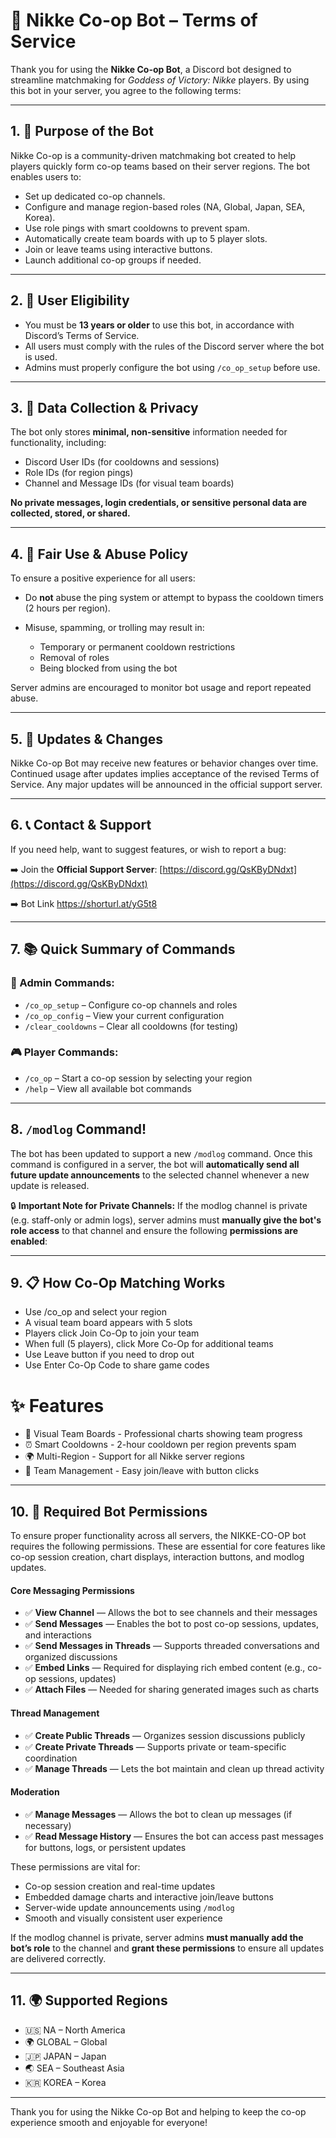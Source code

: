 # 🤖 Nikke Co-op Bot – Terms of Service

Thank you for using the **Nikke Co-op Bot**, a Discord bot designed to streamline matchmaking for *Goddess of Victory: Nikke* players. By using this bot in your server, you agree to the following terms:

---

## 1. 🎯 Purpose of the Bot

Nikke Co-op is a community-driven matchmaking bot created to help players quickly form co-op teams based on their server regions. The bot enables users to:

* Set up dedicated co-op channels.
* Configure and manage region-based roles (NA, Global, Japan, SEA, Korea).
* Use role pings with smart cooldowns to prevent spam.
* Automatically create team boards with up to 5 player slots.
* Join or leave teams using interactive buttons.
* Launch additional co-op groups if needed.

---

## 2. 👥 User Eligibility

* You must be **13 years or older** to use this bot, in accordance with Discord’s Terms of Service.
* All users must comply with the rules of the Discord server where the bot is used.
* Admins must properly configure the bot using `/co_op_setup` before use.

---

## 3. 🔐 Data Collection & Privacy

The bot only stores **minimal, non-sensitive** information needed for functionality, including:

* Discord User IDs (for cooldowns and sessions)
* Role IDs (for region pings)
* Channel and Message IDs (for visual team boards)

**No private messages, login credentials, or sensitive personal data are collected, stored, or shared.**

---

## 4. 🚫 Fair Use & Abuse Policy

To ensure a positive experience for all users:

* Do **not** abuse the ping system or attempt to bypass the cooldown timers (2 hours per region).
* Misuse, spamming, or trolling may result in:

  * Temporary or permanent cooldown restrictions
  * Removal of roles
  * Being blocked from using the bot

Server admins are encouraged to monitor bot usage and report repeated abuse.

---

## 5. 🔄 Updates & Changes

Nikke Co-op Bot may receive new features or behavior changes over time. Continued usage after updates implies acceptance of the revised Terms of Service. Any major updates will be announced in the official support server.

---

## 6. 📞 Contact & Support

If you need help, want to suggest features, or wish to report a bug:

➡️ Join the **Official Support Server**:
[https://discord.gg/QsKByDNdxt](https://discord.gg/QsKByDNdxt)

➡️ Bot Link
https://shorturl.at/yG5t8

---

## 7. 📚 Quick Summary of Commands

### 👑 Admin Commands:

* `/co_op_setup` – Configure co-op channels and roles
* `/co_op_config` – View your current configuration
* `/clear_cooldowns` – Clear all cooldowns (for testing)

### 🎮 Player Commands:

* `/co_op` – Start a co-op session by selecting your region
* `/help` – View all available bot commands

---

## 8.  `/modlog` Command!

The bot has been updated to support a new `/modlog` command. Once this command is configured in a server, the bot will **automatically send all future update announcements** to the selected channel whenever a new update is released.

:lock: **Important Note for Private Channels:**
If the modlog channel is private (e.g. staff-only or admin logs), server admins must **manually give the bot's role access** to that channel and ensure the following **permissions are enabled**:

---

## 9. 📋 How Co-Op Matching Works

* Use /co_op and select your region
* A visual team board appears with 5 slots
* Players click Join Co-Op to join your team
* When full (5 players), click More Co-Op for additional teams
* Use Leave button if you need to drop out
* Use Enter Co-Op Code to share game codes

 # ✨ Features
* 🎨 Visual Team Boards - Professional charts showing team progress
* ⏰ Smart Cooldowns - 2-hour cooldown per region prevents spam
* 🌍 Multi-Region - Support for all Nikke server regions
* 👥 Team Management - Easy join/leave with button clicks

---

## 10.  📜 Required Bot Permissions

To ensure proper functionality across all servers, the NIKKE-CO-OP bot requires the following permissions. These are essential for core features like co-op session creation, chart displays, interaction buttons, and modlog updates.


#### **Core Messaging Permissions**

* ✅ **View Channel** — Allows the bot to see channels and their messages
* ✅ **Send Messages** — Enables the bot to post co-op sessions, updates, and interactions
* ✅ **Send Messages in Threads** — Supports threaded conversations and organized discussions
* ✅ **Embed Links** — Required for displaying rich embed content (e.g., co-op sessions, updates)
* ✅ **Attach Files** — Needed for sharing generated images such as charts


#### **Thread Management**

* ✅ **Create Public Threads** — Organizes session discussions publicly
* ✅ **Create Private Threads** — Supports private or team-specific coordination
* ✅ **Manage Threads** — Lets the bot maintain and clean up thread activity


#### **Moderation**

* ✅ **Manage Messages** — Allows the bot to clean up messages (if necessary)
* ✅ **Read Message History** — Ensures the bot can access past messages for buttons, logs, or persistent updates


These permissions are vital for:

* Co-op session creation and real-time updates
* Embedded damage charts and interactive join/leave buttons
* Server-wide update announcements using `/modlog`
* Smooth and visually consistent user experience

If the modlog channel is private, server admins **must manually add the bot’s role** to the channel and **grant these permissions** to ensure all updates are delivered correctly.

---


## 11. 🌍 Supported Regions

* 🇺🇸 NA – North America
* 🌍 GLOBAL – Global
* 🇯🇵 JAPAN – Japan
* 🌏 SEA – Southeast Asia
* 🇰🇷 KOREA – Korea

---

Thank you for using the Nikke Co-op Bot and helping to keep the co-op experience smooth and enjoyable for everyone!
